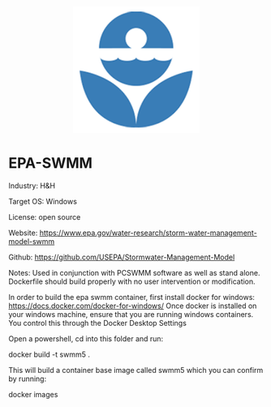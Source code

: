 <p align="center">
  <img src="https://github.com/GoHypernet/Galileo-Mission-Frameworks/blob/epa-swmm/swmm.png" width="250">
</p>

# EPA-SWMM
Industry: H&H

Target OS: Windows 

License: open source

Website: https://www.epa.gov/water-research/storm-water-management-model-swmm

Github: https://github.com/USEPA/Stormwater-Management-Model

Notes: Used in conjunction with PCSWMM software as well as stand alone. Dockerfile should build properly with no user intervention or modification. 

In order to build the epa swmm container, first install docker for windows: https://docs.docker.com/docker-for-windows/
Once docker is installed on your windows machine, ensure that you are running windows containers. You control this through the Docker Desktop Settings

Open a powershell, cd into this folder and run:

docker build -t swmm5 .

This will build a container base image called swmm5 which you can confirm by running:

docker images

